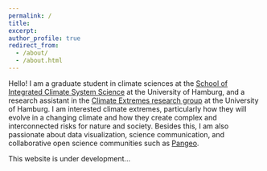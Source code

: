 ```yaml
---
permalink: /
title: 
excerpt: 
author_profile: true
redirect_from: 
  - /about/
  - /about.html
---
```


Hello! I am a graduate student in climate sciences at the [School of Integrated Climate System Science](https://sicss.de) at the University of Hamburg, and a research assistant in the [Climate Extremes research group](https://www.fnk.uni-hamburg.de/2-research/research-group-climate-extremes.html) at the University of Hamburg. I am interested climate extremes, particularly how they will evolve in a changing climate and how they create complex and interconnected risks for nature and society. Besides this, I am also passionate about data visualization, science communication, and collaborative open science communities such as [Pangeo](https://pangeo.io). 

This website is under development...